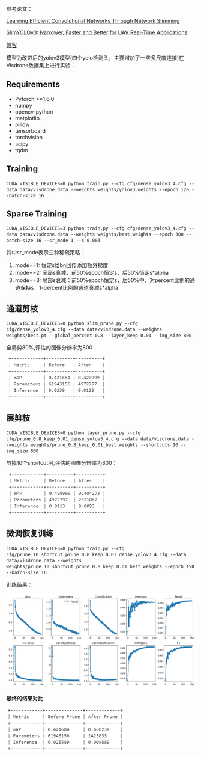 
参考论文：

[Learning Efficient Convolutional Networks Through Network Slimming](https://openaccess.thecvf.com/content_ICCV_2017/papers/Liu_Learning_Efficient_Convolutional_ICCV_2017_paper.pdf )

[SlimYOLOv3: Narrower, Faster and Better for UAV Real-Time Applications](https://arxiv.org/abs/1907.11093)

[博客](https://blog.csdn.net/wlx19970505/article/details/111826742 )

模型为改进后的yolov3模型(四个yolo检测头，主要增加了一些多尺度连接)在Visdrone数据集上进行实验：
## Requirements


- Pytorch >=1.6.0
- numpy
- opencv-python
- matplotlib
- pillow
- tensorboard
- torchvision
- scipy
- tqdm





## Training

    CUDA_VISIBLE_DEVICES=0 python train.py --cfg cfg/dense_yolov3_4.cfg --data data/visdrone.data --weights weights/yolov3.weights --epoch 120 --batch-size 16


## Sparse Training

    CUDA_VISIBLE_DEVICES=3 python train.py --cfg cfg/dense_yolov3_4.cfg --data data/visdrone.data --weights weights/best.weights --epoch 300 --batch-size 16 --sr_mode 1 --s 0.003

其中sr_mode表示三种稀疏策略：

1. mode==1: 恒定s给bn回传添加额外梯度
2. mode==2: 全局s衰减，前50%epoch恒定s，后50%恒定s*alpha
3. mode==3: 局部s衰减：前50%epoch恒定s，后50%中，对percent比例的通道保持s，1-percent比例的通道衰减s*alpha
    
## 通道剪枝

    CUDA_VISIBLE_DEVICES=0 python slim_prune.py --cfg cfg/dense_yolov3_4.cfg --data data/visdrone.data --weights weights/best.pt --global_percent 0.8 --layer_keep 0.01 --img_size 800

全局剪80%,评估的图像分辨率为800：

![channel](pic/1.PNG)

## 层剪枝
    CUDA_VISIBLE_DEVICES=0 python layer_prune.py --cfg cfg/prune_0.8_keep_0.01_dense_yolov3_4.cfg --data data/visdrone.data --weights weights/prune_0.8_keep_0.01_best.weights --shortcuts 10 --img_size 800

剪掉10个shortcut层,评估的图像分辨率为800：

![layer](pic/2.PNG)

## 微调恢复训练

    CUDA_VISIBLE_DEVICES=0 python train.py --cfg cfg/prune_10_shortcut_prune_0.8_keep_0.01_dense_yolov3_4.cfg --data data/visdrone.data --weights weights/prune_10_shortcut_prune_0.8_keep_0.01_best.weights --epoch 150 --batch-size 16

训练结果：

![loss](pic/results.png)


**最终的结果对比**

![compare](pic/3.PNG)
